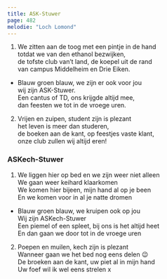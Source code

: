 ```yaml
---
title: ASK-Stuwer
page: 482
melodie: "Loch Lomond"
---  
```


1. We zitten aan de toog met een pintje in de hand  
totdat we van den ethanol bezwijken,  
de tofste club van’t land, de koepel uit de rand  
van campus Middelheim en Drie Eiken.  


- Blauw groen blauw, we zijn er ook voor jou  
wij zijn ASK-Stuwer.  
Een cantus of TD, ons krijgde altijd mee,  
dan feesten we tot in de vroege uren.  


2. Vrijen en zuipen, student zijn is plezant  
het leven is meer dan studeren,  
de boeken aan de kant, op feestjes vaste klant,  
onze club zullen wij altijd eren!  

### ASKech-Stuwer  

1. We liggen hier op bed en we zijn weer niet alleen  
We gaan weer keihard klaarkomen  
We komen hier bijeen, mijn hand al op je been  
En we komen voor in al je natte dromen  

- Blauw groen blauw, we kruipen ook op jou  
Wij zijn ASKech-Stuwer  
Een piemel of een spleet, bij ons is het altijd heet  
En dan gaan we door tot in de vroege uren  

2. Poepen en muilen, kech zijn is plezant  
Wanneer gaan we het bed nog eens delen 😉  
De broeken aan de kant, uw piet al in mijn hand  
Uw foef wil ik wel eens strelen x  